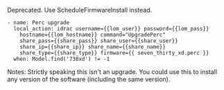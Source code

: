 Deprecated. Use ScheduleFirmwareInstall instead.

```
- name: Perc upgrade
  local_action: idrac username={{lom_user}} password={{lom_pass}}
    hostname={{lom_hostname}} command="UpgradePerc"
    share_pass={{share_pass}} share_user={{share_user}}
    share_ip={{share_ip}} share_name={{share_name}}
    share_type={{share_type}} firmware={{ seven_thirty_xd.perc }}
  when: Model.find('730xd') != -1
```

Notes:
Strictly speaking this isn't an upgrade. You could use this to install any version of the software (including the same version).
